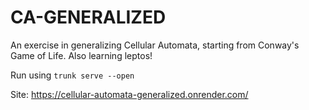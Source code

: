 # CA-GENERALIZED

An exercise in generalizing Cellular Automata, starting from Conway's Game of Life. Also learning leptos!

Run using `trunk serve --open` 

Site: https://cellular-automata-generalized.onrender.com/